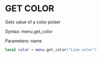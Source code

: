 # GET COLOR

Gets value of a color picker

Syntax:	menu.get_color

Parameters:	name

```lua
local color = menu.get_color("Line color")
```

